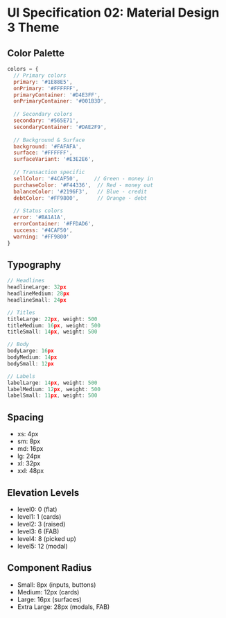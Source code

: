 # UI Specification 02: Material Design 3 Theme

## Color Palette
```javascript
colors = {
  // Primary colors
  primary: '#1E88E5',
  onPrimary: '#FFFFFF',
  primaryContainer: '#D4E3FF',
  onPrimaryContainer: '#001B3D',
  
  // Secondary colors  
  secondary: '#565E71',
  secondaryContainer: '#DAE2F9',
  
  // Background & Surface
  background: '#FAFAFA',
  surface: '#FFFFFF',
  surfaceVariant: '#E3E2E6',
  
  // Transaction specific
  sellColor: '#4CAF50',     // Green - money in
  purchaseColor: '#F44336',  // Red - money out
  balanceColor: '#2196F3',   // Blue - credit
  debtColor: '#FF9800',      // Orange - debt
  
  // Status colors
  error: '#BA1A1A',
  errorContainer: '#FFDAD6',
  success: '#4CAF50',
  warning: '#FF9800'
}
```

## Typography
```javascript
// Headlines
headlineLarge: 32px
headlineMedium: 28px
headlineSmall: 24px

// Titles
titleLarge: 22px, weight: 500
titleMedium: 16px, weight: 500
titleSmall: 14px, weight: 500

// Body
bodyLarge: 16px
bodyMedium: 14px
bodySmall: 12px

// Labels
labelLarge: 14px, weight: 500
labelMedium: 12px, weight: 500
labelSmall: 11px, weight: 500
```

## Spacing
- xs: 4px
- sm: 8px
- md: 16px
- lg: 24px
- xl: 32px
- xxl: 48px

## Elevation Levels
- level0: 0 (flat)
- level1: 1 (cards)
- level2: 3 (raised)
- level3: 6 (FAB)
- level4: 8 (picked up)
- level5: 12 (modal)

## Component Radius
- Small: 8px (inputs, buttons)
- Medium: 12px (cards)
- Large: 16px (surfaces)
- Extra Large: 28px (modals, FAB)